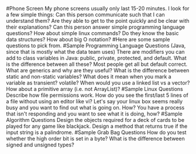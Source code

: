 #Phone Screen
My phone screens usually only last 15-20 minutes. I look for a few simple things:
Can this person communicate such that I can understand them? 
Are they able to get to the point quickly and be clear with their explanations?
Can this person answer simple programming language questions?
How about simple linux commands?
Do they know the basic data structures? How about big O notation?
#Here are some sample questions to pick from.
#Sample Programming Language Questions (Java, since that is mostly what the data team uses)
There are modifiers you can add to class variables in Java: public, private, protected, and default. What is the difference between all these? Most people get all but default correct.
What are generics and why are they useful?
What is the difference between static and non-static variables?
What does it mean when you mark a variable as transient? volatile?
When would you use a linked list vs a vector? How about a primitive array (i.e. not ArrayList)?
#Sample Linux Questions
Describe how file permissions work.
How do you see the first/last 5 lines of a file without using an editor like vi?
Let's say your linux box seems really busy and you want to find out what is going on. How?
You have a process that isn't responding and you want to see what it is doing, how?
#Sample Algorithm Questions
Design the objects required for a deck of cards to be played for any game like blackjack.
Design a method that returns true if the input string is a palindrome.
#Sample Grab Bag Questions
How do you test whether the high order bit is set in a byte?
What is the difference between signed and unsigned types?
